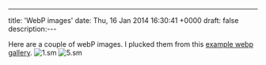 ---
title: 'WebP images'
date: Thu, 16 Jan 2014 16:30:41 +0000
draft: false
description:---

Here are a couple of webP images. I plucked them from this [example webp gallery](https://developers.google.com/speed/webp/gallery1). ![1.sm](http://big-andy.co.uk/content/uploads/1.sm_.webp) ![5.sm](http://big-andy.co.uk/content/uploads/5.sm_.webp)